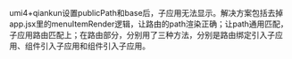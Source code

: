 umi4+qiankun设置publicPath和base后，子应用无法显示。解决方案包括去掉app.jsx里的menuItemRender逻辑，让路由的path渲染正确；让path通用匹配，子应用路由匹配上；在路由部分，分别用了三种方法，分别是路由绑定引入子应用、<MicroApp />组件引入子应用和<MicroAppWithMemoHistory />组件引入子应用。
